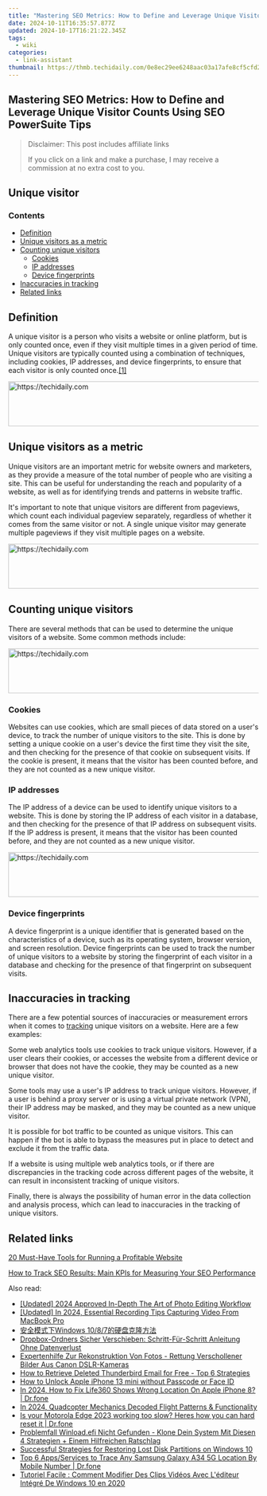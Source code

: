 ```yaml
---
title: "Mastering SEO Metrics: How to Define and Leverage Unique Visitor Counts Using SEO PowerSuite Tips"
date: 2024-10-11T16:35:57.877Z
updated: 2024-10-17T16:21:22.345Z
tags:
  - wiki
categories:
  - link-assistant
thumbnail: https://thmb.techidaily.com/0e8ec29ee6248aac03a17afe8cf5cfd2ec9d4e36dfc8648cae868f4622fb576a.jpg
---
```


## Mastering SEO Metrics: How to Define and Leverage Unique Visitor Counts Using SEO PowerSuite Tips

>  Disclaimer: This post includes affiliate links
>
>  If you click on a link and make a purchase, I may receive a commission at no extra cost to you.
>

## Unique visitor

### Contents

* [Definition](https://tools.techidaily.com/link-assistant/products/)
* [Unique visitors as a metric](https://tools.techidaily.com/link-assistant/products/)
* [Counting unique visitors](https://tools.techidaily.com/link-assistant/products/)  
   * [Cookies](https://tools.techidaily.com/link-assistant/products/)  
   * [IP addresses](https://tools.techidaily.com/link-assistant/products/)  
   * [Device fingerprints](https://tools.techidaily.com/link-assistant/products/)
* [Inaccuracies in tracking](https://tools.techidaily.com/link-assistant/products/)
* [Related links](https://tools.techidaily.com/link-assistant/products/)

## Definition

A unique visitor is a person who visits a website or online platform, but is only counted once, even if they visit multiple times in a given period of time. Unique visitors are typically counted using a combination of techniques, including cookies, IP addresses, and device fingerprints, to ensure that each visitor is only counted once.[\[1\]](https://tools.techidaily.com/link-assistant/products/)

<!-- affiliate ads begin -->
<a href="https://aligracehair.sjv.io/c/5597632/2012406/19272" target="_top" id="2012406">
  <img src="//a.impactradius-go.com/display-ad/19272-2012406" border="0" alt="https://techidaily.com" width="728" height="90"/>
</a>
<img height="0" width="0" src="https://aligracehair.sjv.io/i/5597632/2012406/19272" style="position:absolute;visibility:hidden;" border="0" />
<!-- affiliate ads end -->

## Unique visitors as a metric

Unique visitors are an important metric for website owners and marketers, as they provide a measure of the total number of people who are visiting a site. This can be useful for understanding the reach and popularity of a website, as well as for identifying trends and patterns in website traffic.

It's important to note that unique visitors are different from pageviews, which count each individual pageview separately, regardless of whether it comes from the same visitor or not. A single unique visitor may generate multiple pageviews if they visit multiple pages on a website.

<!-- affiliate ads begin -->
<a href="https://imp.i110150.net/c/5597632/798165/11305" target="_top" id="798165">
  <img src="//a.impactradius-go.com/display-ad/11305-798165" border="0" alt="https://techidaily.com" width="728" height="90"/>
</a>
<img height="0" width="0" src="https://imp.i110150.net/i/5597632/798165/11305" style="position:absolute;visibility:hidden;" border="0" />
<!-- affiliate ads end -->

## Counting unique visitors

There are several methods that can be used to determine the unique visitors of a website. Some common methods include:

<!-- affiliate ads begin -->
<a href="https://ephamedtechinc.pxf.io/c/5597632/2137229/26400" target="_top" id="2137229">
  <img src="//a.impactradius-go.com/display-ad/26400-2137229" border="0" alt="https://techidaily.com" width="728" height="90"/>
</a>
<img height="0" width="0" src="https://ephamedtechinc.pxf.io/i/5597632/2137229/26400" style="position:absolute;visibility:hidden;" border="0" />
<!-- affiliate ads end -->

### Cookies

Websites can use cookies, which are small pieces of data stored on a user's device, to track the number of unique visitors to the site. This is done by setting a unique cookie on a user's device the first time they visit the site, and then checking for the presence of that cookie on subsequent visits. If the cookie is present, it means that the visitor has been counted before, and they are not counted as a new unique visitor.

### IP addresses

The IP address of a device can be used to identify unique visitors to a website. This is done by storing the IP address of each visitor in a database, and then checking for the presence of that IP address on subsequent visits. If the IP address is present, it means that the visitor has been counted before, and they are not counted as a new unique visitor.

<!-- affiliate ads begin -->
<a href="https://aligracehair.sjv.io/c/5597632/1959712/19272" target="_top" id="1959712">
  <img src="//a.impactradius-go.com/display-ad/19272-1959712" border="0" alt="https://techidaily.com" width="728" height="90"/>
</a>
<img height="0" width="0" src="https://aligracehair.sjv.io/i/5597632/1959712/19272" style="position:absolute;visibility:hidden;" border="0" />
<!-- affiliate ads end -->

### Device fingerprints

A device fingerprint is a unique identifier that is generated based on the characteristics of a device, such as its operating system, browser version, and screen resolution. Device fingerprints can be used to track the number of unique visitors to a website by storing the fingerprint of each visitor in a database and checking for the presence of that fingerprint on subsequent visits.

## Inaccuracies in tracking

There are a few potential sources of inaccuracies or measurement errors when it comes to [tracking](https://tools.techidaily.com/link-assistant/products/) unique visitors on a website. Here are a few examples:

Some web analytics tools use cookies to track unique visitors. However, if a user clears their cookies, or accesses the website from a different device or browser that does not have the cookie, they may be counted as a new unique visitor.

Some tools may use a user's IP address to track unique visitors. However, if a user is behind a proxy server or is using a virtual private network (VPN), their IP address may be masked, and they may be counted as a new unique visitor.

It is possible for bot traffic to be counted as unique visitors. This can happen if the bot is able to bypass the measures put in place to detect and exclude it from the traffic data.

If a website is using multiple web analytics tools, or if there are discrepancies in the tracking code across different pages of the website, it can result in inconsistent tracking of unique visitors.

Finally, there is always the possibility of human error in the data collection and analysis process, which can lead to inaccuracies in the tracking of unique visitors.

## Related links

[20 Must-Have Tools for Running a Profitable Website](https://tools.techidaily.com/link-assistant/products/)

[How to Track SEO Results: Main KPIs for Measuring Your SEO Performance](https://tools.techidaily.com/link-assistant/products/)

<ins class="adsbygoogle"
     style="display:block"
     data-ad-format="autorelaxed"
     data-ad-client="ca-pub-7571918770474297"
     data-ad-slot="1223367746"></ins>

<ins class="adsbygoogle"
     style="display:block"
     data-ad-client="ca-pub-7571918770474297"
     data-ad-slot="8358498916"
     data-ad-format="auto"
     data-full-width-responsive="true"></ins>

<span class="atpl-alsoreadstyle">Also read:</span>
<div><ul>
<li><a href="https://fox-glue.techidaily.com/updated-2024-approved-in-depth-the-art-of-photo-editing-workflow/"><u>[Updated] 2024 Approved In-Depth The Art of Photo Editing Workflow</u></a></li>
<li><a href="https://screen-capture.techidaily.com/updated-in-2024-essential-recording-tips-capturing-video-from-macbook-pro/"><u>[Updated] In 2024, Essential Recording Tips Capturing Video From MacBook Pro</u></a></li>
<li><a href="https://win-top.techidaily.com/windows-1087/"><u>安全模式下Windows 10/8/7的硬盘克隆方法</u></a></li>
<li><a href="https://win-top.techidaily.com/dropbox-ordners-sicher-verschieben-schritt-fur-schritt-anleitung-ohne-datenverlust/"><u>Dropbox-Ordners Sicher Verschieben: Schritt-Für-Schritt Anleitung Ohne Datenverlust</u></a></li>
<li><a href="https://win-top.techidaily.com/expertenhilfe-zur-rekonstruktion-von-fotos-rettung-verschollener-bilder-aus-canon-dslr-kameras/"><u>Expertenhilfe Zur Rekonstruktion Von Fotos - Rettung Verschollener Bilder Aus Canon DSLR-Kameras</u></a></li>
<li><a href="https://win-top.techidaily.com/how-to-retrieve-deleted-thunderbird-email-for-free-top-6-strategies/"><u>How to Retrieve Deleted Thunderbird Email for Free - Top 6 Strategies</u></a></li>
<li><a href="https://ios-unlock.techidaily.com/how-to-unlock-apple-iphone-13-mini-without-passcode-or-face-id-by-drfone-ios/"><u>How to Unlock Apple iPhone 13 mini without Passcode or Face ID</u></a></li>
<li><a href="https://review-topics.techidaily.com/in-2024-how-to-fix-life360-shows-wrong-location-on-apple-iphone-8-drfone-by-drfone-virtual-ios/"><u>In 2024, How to Fix Life360 Shows Wrong Location On Apple iPhone 8? | Dr.fone</u></a></li>
<li><a href="https://extra-guidance.techidaily.com/in-2024-quadcopter-mechanics-decoded-flight-patterns-and-functionality/"><u>In 2024, Quadcopter Mechanics Decoded Flight Patterns & Functionality</u></a></li>
<li><a href="https://techidaily.com/is-your-motorola-edge-2023-working-too-slow-heres-how-you-can-hard-reset-it-drfone-by-drfone-reset-android-reset-android/"><u>Is your Motorola Edge 2023 working too slow? Heres how you can hard reset it | Dr.fone</u></a></li>
<li><a href="https://win-top.techidaily.com/problemfall-winloadefi-nicht-gefunden-klone-dein-system-mit-diesen-4-strategien-plus-einem-hilfreichen-ratschlag/"><u>Problemfall Winload.efi Nicht Gefunden - Klone Dein System Mit Diesen 4 Strategien + Einem Hilfreichen Ratschlag</u></a></li>
<li><a href="https://win-top.techidaily.com/successful-strategies-for-restoring-lost-disk-partitions-on-windows-10/"><u>Successful Strategies for Restoring Lost Disk Partitions on Windows 10</u></a></li>
<li><a href="https://android-location-track.techidaily.com/top-6-appsservices-to-trace-any-samsung-galaxy-a34-5g-location-by-mobile-number-drfone-by-drfone-virtual-android/"><u>Top 6 Apps/Services to Trace Any Samsung Galaxy A34 5G Location By Mobile Number | Dr.fone</u></a></li>
<li><a href="https://solve-news.techidaily.com/tutoriel-facile-comment-modifier-des-clips-videos-avec-lediteur-integre-de-windows-10-en-2020/"><u>Tutoriel Facile : Comment Modifier Des Clips Vidéos Avec L'éditeur Intégré De Windows 10 en 2020</u></a></li>
</ul></div>

